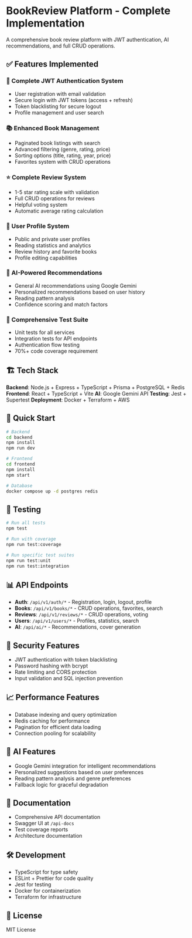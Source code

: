 # BookReview Platform - Complete Implementation

A comprehensive book review platform with JWT authentication, AI recommendations, and full CRUD operations.

## ✅ Features Implemented

### 🔐 Complete JWT Authentication System
- User registration with email validation
- Secure login with JWT tokens (access + refresh)
- Token blacklisting for secure logout
- Profile management and user search

### 📚 Enhanced Book Management
- Paginated book listings with search
- Advanced filtering (genre, rating, price)
- Sorting options (title, rating, year, price)
- Favorites system with CRUD operations

### ⭐ Complete Review System
- 1-5 star rating scale with validation
- Full CRUD operations for reviews
- Helpful voting system
- Automatic average rating calculation

### 👤 User Profile System
- Public and private user profiles
- Reading statistics and analytics
- Review history and favorite books
- Profile editing capabilities

### 🤖 AI-Powered Recommendations
- General AI recommendations using Google Gemini
- Personalized recommendations based on user history
- Reading pattern analysis
- Confidence scoring and match factors

### 🧪 Comprehensive Test Suite
- Unit tests for all services
- Integration tests for API endpoints
- Authentication flow testing
- 70%+ code coverage requirement

## 🏗️ Tech Stack

**Backend**: Node.js + Express + TypeScript + Prisma + PostgreSQL + Redis
**Frontend**: React + TypeScript + Vite
**AI**: Google Gemini API
**Testing**: Jest + Supertest
**Deployment**: Docker + Terraform + AWS

## 🚀 Quick Start

```bash
# Backend
cd backend
npm install
npm run dev

# Frontend  
cd frontend
npm install
npm start

# Database
docker compose up -d postgres redis
```

## 🧪 Testing

```bash
# Run all tests
npm test

# Run with coverage
npm run test:coverage

# Run specific test suites
npm run test:unit
npm run test:integration
```

## 📊 API Endpoints

- **Auth**: `/api/v1/auth/*` - Registration, login, logout, profile
- **Books**: `/api/v1/books/*` - CRUD operations, favorites, search
- **Reviews**: `/api/v1/reviews/*` - CRUD operations, voting
- **Users**: `/api/v1/users/*` - Profiles, statistics, search
- **AI**: `/api/ai/*` - Recommendations, cover generation

## 🔐 Security Features

- JWT authentication with token blacklisting
- Password hashing with bcrypt
- Rate limiting and CORS protection
- Input validation and SQL injection prevention

## 📈 Performance Features

- Database indexing and query optimization
- Redis caching for performance
- Pagination for efficient data loading
- Connection pooling for scalability

## 🤖 AI Features

- Google Gemini integration for intelligent recommendations
- Personalized suggestions based on user preferences
- Reading pattern analysis and genre preferences
- Fallback logic for graceful degradation

## 📝 Documentation

- Comprehensive API documentation
- Swagger UI at `/api-docs`
- Test coverage reports
- Architecture documentation

## 🛠️ Development

- TypeScript for type safety
- ESLint + Prettier for code quality
- Jest for testing
- Docker for containerization
- Terraform for infrastructure

## 📄 License

MIT License